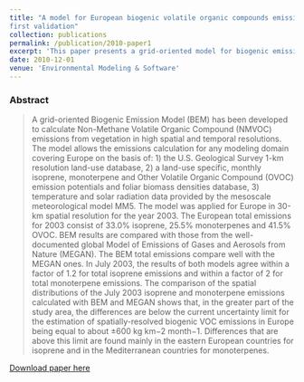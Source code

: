 ```yaml
---
title: "A model for European biogenic volatile organic compounds emissions: Software development and
first validation"
collection: publications
permalink: /publication/2010-paper1
excerpt: 'This paper presents a grid-oriented model for biogenic emissions. '
date: 2010-12-01
venue: 'Environmental Modeling & Software'
---
```

### Abstract
>A grid-oriented Biogenic Emission Model (BEM) has been developed to calculate 
Non-Methane Volatile Organic Compound (NMVOC) emissions from vegetation in high 
spatial and temporal resolutions. The model allows the emissions calculation for 
any modeling domain covering Europe on the basis of: 1) the U.S. Geological Survey 
1-km resolution land-use database, 2) a land-use specific, monthly isoprene, monoterpene
and Other Volatile Organic Compound (OVOC) emission potentials and foliar biomass 
densities database, 3) temperature and solar radiation data provided by the mesoscale 
meteorological model MM5. The model was applied for Europe in 30-km spatial resolution 
for the year 2003. The European total emissions for 2003 consist of 33.0% isoprene, 
25.5% monoterpenes and 41.5% OVOC. BEM results are compared with those from the 
well-documented global Model of Emissions of Gases and Aerosols from Nature (MEGAN). 
The BEM total emissions compare well with the MEGAN ones. In July 2003, the results 
of both models agree within a factor of 1.2 for total isoprene emissions and within 
a factor of 2 for total monoterpene emissions. The comparison of the spatial 
distributions of the July 2003 isoprene and monoterpene emissions calculated with 
BEM and MEGAN shows that, in the greater part of the study area, the differences
are below the current uncertainty limit for the estimation of spatially-resolved 
biogenic VOC emissions in Europe being equal to about ±600 kg km−2 month−1. 
Differences that are above this limit are found mainly in the eastern European 
countries for isoprene and in the Mediterranean countries for monoterpenes.

[Download paper here](https://www.sciencedirect.com/science/article/pii/S1364815210001441?via%3Dihub)
